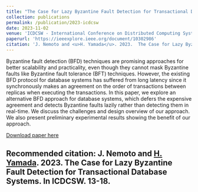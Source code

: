 ```yaml
---
title: "The Case for Lazy Byzantine Fault Detection for Transactional Database Systems"
collection: publications
permalink: /publication/2023-icdcsw
date: 2023-11-02
venue: 'ICDCSW - International Conference on Distributed Computing Systems Workshops'
paperurl: 'https://ieeexplore.ieee.org/document/10302986'
citation: 'J. Nemoto and <u>H. Yamada</u>. 2023.  The Case for Lazy Byzantine Fault Detection for Transactional Database Systems. In ICDCSW. 13-18.'
---
```

Byzantine fault detection (BFD) techniques are promising approaches for better scalability and practicality, even though they cannot mask Byzantine faults like Byzantine fault tolerance (BFT) techniques. However, the existing BFD protocol for database systems has suffered from long latency since it synchronously makes an agreement on the order of transactions between replicas when executing the transactions. In this paper, we explore an alternative BFD approach for database systems, which defers the expensive agreement and detects Byzantine faults lazily rather than detecting them in real-time. We discuss the challenges and design overview of our approach. We also present preliminary experimental results showing the benefit of our approach.

[Download paper here](https://ieeexplore.ieee.org/document/10302986)

Recommended citation: J. Nemoto and <u>H. Yamada</u>. 2023.  The Case for Lazy Byzantine Fault Detection for Transactional Database Systems. In ICDCSW. 13-18.
---
